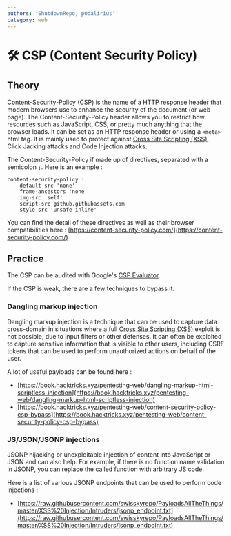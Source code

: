 ```yaml
---
authors: 'ShutdownRepo, p0dalirius'
category: web
---
```


# 🛠️ CSP (Content Security Policy)

## Theory

Content-Security-Policy (CSP) is the name of a HTTP response header that modern browsers use to enhance the security of the document (or web page). The Content-Security-Policy header allows you to restrict how resources such as JavaScript, CSS, or pretty much anything that the browser loads. It can be set as an HTTP response header or using a `<meta>` html tag. It is mainly used to protect against [Cross Site Scripting (XSS)](https://www.thehacker.recipes/web/inputs/xss-cross-site-scripting), Click Jacking attacks and Code Injection attacks.

The Content-Security-Policy if made up of directives, separated with a semicolon `;`. Here is an example :

```
content-security-policy :
    default-src 'none'
    frame-ancestors 'none'
    img-src 'self'
    script-src github.githubassets.com
    style-src 'unsafe-inline'
```

You can find the detail of these directives as well as their browser compatibilities here : [https://content-security-policy.com/](https://content-security-policy.com/)

## Practice

The CSP can be audited with Google's [CSP Evaluator](https://csp-evaluator.withgoogle.com/).

If the CSP is weak, there are a few techniques to bypass it.

### Dangling markup injection

Dangling markup injection is a technique that can be used to capture data cross-domain in situations where a full [Cross Site Scripting (XSS)](https://www.thehacker.recipes/web/inputs/xss-cross-site-scripting) exploit is not possible, due to input filters or other defenses. It can often be exploited to capture sensitive information that is visible to other users, including CSRF tokens that can be used to perform unauthorized actions on behalf of the user.

A lot of useful payloads can be found here :

* [https://book.hacktricks.xyz/pentesting-web/dangling-markup-html-scriptless-injection](https://book.hacktricks.xyz/pentesting-web/dangling-markup-html-scriptless-injection)
* [https://book.hacktricks.xyz/pentesting-web/content-security-policy-csp-bypass](https://book.hacktricks.xyz/pentesting-web/content-security-policy-csp-bypass)

### JS/JSON/JSONP injections

JSONP hijacking or unexploitable injection of content into JavaScript or JSON and can also help. For example, if there is no function name validation in JSONP, you can replace the called function with arbitrary JS code.

Here is a list of various JSONP endpoints that can be used to perform code injections :

* [https://raw.githubusercontent.com/swisskyrepo/PayloadsAllTheThings/master/XSS%20Injection/Intruders/jsonp_endpoint.txt](https://raw.githubusercontent.com/swisskyrepo/PayloadsAllTheThings/master/XSS%20Injection/Intruders/jsonp_endpoint.txt)
